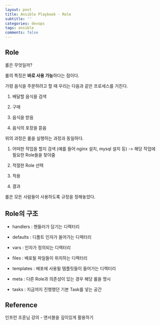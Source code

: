 ```yaml
---
layout: post
title: Ansible Playbook - Role
subtitle: ''
categories: devops
tags: ansible
comments: false
---
```


## Role

롤은 무엇일까?

롤의 특징은 **바로 사용 가능**하다는 점이다.

가령 음식을 주문하려고 할 때 우리는 다음과 같은 프로세스를 거친다.

1. 배달할 음식을 검색

2. 구매

3. 음식을 받음

4. 음식의 포장을 뜯음

위의 과정은 롤을 실행하는 과정과 동일하다.

1. 어떠한 작업을 할지 검색 (예를 들어 nginx 설치, mysql 설치 등) -> 해당 작업에 필요한 Role들을 찾아줌

2. 적절한 Role 선택

3. 적용

4. 결과

롤은 모든 사람들이 사용하도록 규정을 정해놓았다.

## Role의 구조

- handlers : 핸들러가 담기는 디렉터리

- defaults : 디폴트 인자가 들어가는 디렉터리

- vars : 인자가 정의되는 디렉터리

- files : 배포될 파일들이 위치하는 디렉터리

- templates : 배포에 사용될 템플릿들이 들어가는 디렉터리

- meta : 다른 Role과 의존성이 있는 경우 해당 롤을 명시

- tasks : 지금까지 진행했던 기본 Task를 넣는 공간

## Reference

인프런 조훈님 강의 - 앤서블을 깊이있게 활용하기
